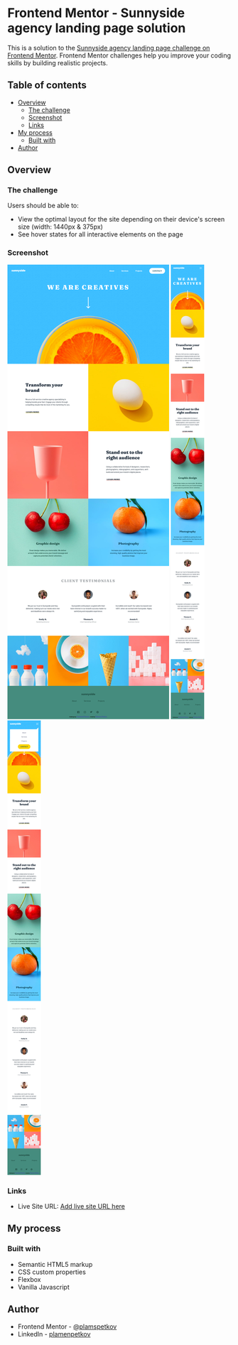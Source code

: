 # Frontend Mentor - Sunnyside agency landing page solution

This is a solution to the [Sunnyside agency landing page challenge on Frontend Mentor](https://www.frontendmentor.io/challenges/sunnyside-agency-landing-page-7yVs3B6ef). Frontend Mentor challenges help you improve your coding skills by building realistic projects.

## Table of contents

- [Overview](#overview)
  - [The challenge](#the-challenge)
  - [Screenshot](#screenshot)
  - [Links](#links)
- [My process](#my-process)
  - [Built with](#built-with)
- [Author](#author)

## Overview

### The challenge

Users should be able to:

- View the optimal layout for the site depending on their device's screen size (width: 1440px & 375px)
- See hover states for all interactive elements on the page

### Screenshot

![](./images/screenshots/sunnyside-agency-landing-page-desktop.png)
![](./images/screenshots/sunnyside-agency-landing-page-mobile.png)
![](./images/screenshots/sunnyside-agency-landing-page-mobile-menu%20opened.png)

### Links

- Live Site URL: [Add live site URL here](https://your-live-site-url.com)

## My process

### Built with

- Semantic HTML5 markup
- CSS custom properties
- Flexbox
- Vanilla Javascript

## Author

- Frontend Mentor - [@plamspetkov](https://www.frontendmentor.io/profile/plamspetkov)
- LinkedIn - [plamenpetkov](https://www.linkedin.com/in/plamen-petkov-711178122)
